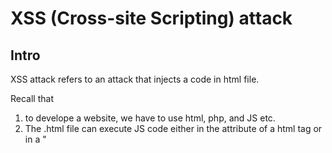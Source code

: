 # XSS (Cross-site Scripting) attack
## Intro
XSS attack refers to an attack that injects a code in html file.

Recall that 
1. to develope a website, we have to use html, php, and JS etc.
2. The .html file can execute JS code either in the attribute of a html tag or in a "<script>" tag.

  Consider the following examples.
  
              
    <!DOCTYPE html5>
  
    <html>
      <script> 
        function Notify()
        {
          alert("1");
        }
    </html>
  
    <body>
        <button onclick="Notify();">Submit</button>
    </body>
      
  and 
      <!DOCTYPE html5>
  
    <html>
      <script> 
        function Notify()
        {
          alert("1");
        }
    </html>
  
    <body>
        <button onclick="Notify();">Submit</button>
    </body>

